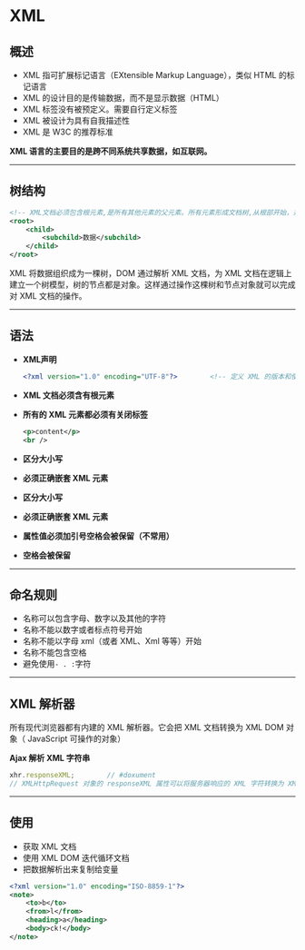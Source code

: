# XML

## 概述

- XML 指可扩展标记语言（EXtensible Markup Language），类似 HTML 的标记语言
- XML 的设计目的是传输数据，而不是显示数据（HTML）
- XML 标签没有被预定义。需要自行定义标签
- XML 被设计为具有自我描述性
- XML 是 W3C 的推荐标准

**XML 语言的主要目的是跨不同系统共享数据，如互联网。**

---



## 树结构

```xml
<!-- XML文档必须包含根元素,是所有其他元素的父元素。所有元素形成文档树,从根部开始，并扩展到树的最底端 -->
<root>
	<child>
		<subchild>数据</subchild>
	</child>
</root>
```

XML 将数据组织成为一棵树，DOM 通过解析 XML 文档，为 XML 文档在逻辑上建立一个树模型，树的节点都是对象。这样通过操作这棵树和节点对象就可以完成对 XML 文档的操作。

---



## 语法

- **XML声明**

  ```xml
  <?xml version="1.0" encoding="UTF-8"?>		<!-- 定义 XML 的版本和使用的编码，不是标签 -->
  ```

- **XML 文档必须含有根元素**

- **所有的 XML 元素都必须有关闭标签**

  ```xml
  <p>content</p>
  <br />
  ```

- **区分大小写**

- **必须正确嵌套 XML 元素**

- **区分大小写**

- **必须正确嵌套 XML 元素**

- **属性值必须加引号空格会被保留（不常用）**

- **空格会被保留**

---



## 命名规则

- 名称可以包含字母、数字以及其他的字符
- 名称不能以数字或者标点符号开始
- 名称不能以字母 xml（或者 XML、Xml 等等）开始
- 名称不能包含空格
- 避免使用`- . :`字符

---



## XML 解析器

所有现代浏览器都有内建的 XML 解析器。它会把 XML 文档转换为 XML DOM 对象（ JavaScript 可操作的对象）

**Ajax 解析 XML 字符串**

```js
xhr.responseXML;		// #doxument
// XMLHttpRequest 对象的 responseXML 属性可以将服务器响应的 XML 字符转换为 XML DOM 对象，结合 JS 的 querySelector 等方法操作该对象，获取里面的数据
```

---



## 使用

- 获取 XML 文档
- 使用 XML DOM 迭代循环文档
- 把数据解析出来复制给变量

```xml
<?xml version="1.0" encoding="ISO-8859-1"?>
<note>
	<to>b</to>
	<from>l</from>
	<heading>a</heading>
	<body>ck!</body>
</note>
```









